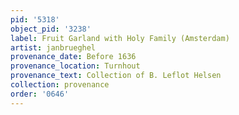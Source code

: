 ```yaml
---
pid: '5318'
object_pid: '3238'
label: Fruit Garland with Holy Family (Amsterdam)
artist: janbrueghel
provenance_date: Before 1636
provenance_location: Turnhout
provenance_text: Collection of B. Leflot Helsen
collection: provenance
order: '0646'
---
```

